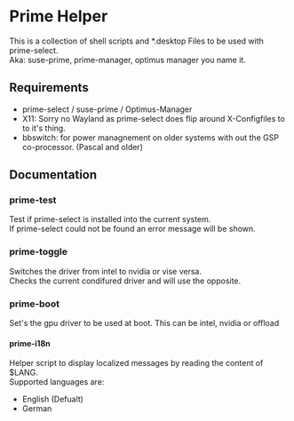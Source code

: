 # Prime Helper
This is a collection of shell scripts and *.desktop Files to be used with prime-select.  
Aka: suse-prime, prime-manager, optimus manager you name it.  

## Requirements
- prime-select / suse-prime / Optimus-Manager
- X11: Sorry no Wayland as prime-select does flip around X-Configfiles to to it's thing.
- bbswitch: for power managnement on older systems with out the GSP co-processor. (Pascal and older)

## Documentation
### prime-test
Test if prime-select is installed into the current system.  
If prime-select could not be found an error message will be shown.

### prime-toggle
Switches the driver from intel to nvidia or vise versa.  
Checks the current condifured driver and will use the opposite.

### prime-boot
Set's the gpu driver to be used at boot. This can be intel, nvidia or offload

#### prime-i18n
Helper script to display localized messages by reading the content of $LANG.  
Supported languages are:
- English (Defualt)
- German
